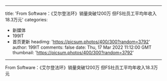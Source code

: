 
---
title: 'From Software：《艾尔登法环》销量突破1200万 但FS社员工平均年收入18.3万元'
categories: 
 - 新媒体
 - 199IT
 - 首页更新
headimg: 'https://picsum.photos/400/300?random=3792'
author: 199IT
comments: false
date: Thu, 17 Mar 2022 11:12:00 GMT
thumbnail: 'https://picsum.photos/400/300?random=3792'
---

<div>   
From Software：《艾尔登法环》销量突破1200万 但FS社员工平均年收入18.3万元  
</div>
            